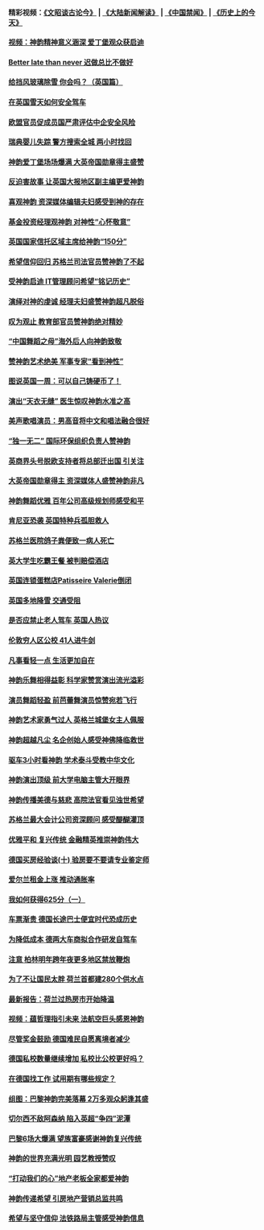 #### 精彩视频：[《文昭谈古论今》](https://github.com/gfw-breaker/wenzhao/blob/master/README.md?t=01271530) | [《大陆新闻解读》](https://github.com/gfw-breaker/ntdtv-comedy/blob/master/README.md?t=01271530) | [《中国禁闻》](https://github.com/gfw-breaker/ntdtv-news/blob/master/README.md?t=01271530) | [《历史上的今天》](https://github.com/gfw-breaker/today-in-history/blob/master/README.md?t=01271530) 

#### [视频：神韵精神意义涵深 爱丁堡观众获启迪](../pages/nsc974/n11004622.md?t=01271530) 

#### [Better late than never 迟做总比不做好](../pages/nsc974/n11004768.md?t=01271530) 

#### [给挡风玻璃除雪 你会吗？（英国篇）](../pages/nsc974/n11004765.md?t=01271530) 

#### [在英国雪天如何安全驾车](../pages/nsc974/n11004758.md?t=01271530) 

#### [欧盟官员促成员国严肃评估中企安全风险](../pages/nsc974/n11004719.md?t=01271530) 

#### [瑞典婴儿失踪 警方搜索全城 两小时找回](../pages/nsc974/n11004065.md?t=01271530) 

#### [神韵爱丁堡场场爆满 大英帝国勋章得主盛赞](../pages/nsc974/n11003114.md?t=01271530) 

#### [反迫害故事 让英国大报地区副主编更爱神韵](../pages/nsc974/n11003184.md?t=01271530) 

#### [喜观神韵 资深媒体编辑夫妇感受到神的存在](../pages/nsc974/n11003116.md?t=01271530) 

#### [基金投资经理观神韵 对神性“心怀敬意”](../pages/nsc974/n11003069.md?t=01271530) 

#### [英国国家信托区域主席给神韵“150分”](../pages/nsc974/n11003048.md?t=01271530) 

#### [希望信仰回归 苏格兰司法官员赞神韵了不起](../pages/nsc974/n11003060.md?t=01271530) 

#### [受神韵启迪 IT管理顾问希望“铭记历史”](../pages/nsc974/n11003055.md?t=01271530) 

#### [演绎对神的虔诚 经理夫妇盛赞神韵超凡脱俗](../pages/nsc974/n11003014.md?t=01271530) 

#### [叹为观止 教育部官员赞神韵绝对精妙](../pages/nsc974/n11003000.md?t=01271530) 

#### [“中国舞蹈之母”海外后人向神韵致敬](../pages/nsc974/n11002983.md?t=01271530) 

#### [赞神韵艺术绝美 军事专家“看到神性”](../pages/nsc974/n11002960.md?t=01271530) 

#### [图说英国一周：可以自己铸硬币了！](../pages/nsc974/n11002835.md?t=01271530) 

#### [演出“天衣无缝” 医生惊叹神韵水准之高](../pages/nsc974/n11002806.md?t=01271530) 

#### [美声歌唱演员：男高音将中文和唱法融合很好](../pages/nsc974/n11002784.md?t=01271530) 

#### [“独一无二” 国际环保组织负责人赞神韵](../pages/nsc974/n11002679.md?t=01271530) 

#### [英商界头号脱欧支持者将总部迁出国 引关注](../pages/nsc974/n11002435.md?t=01271530) 

#### [大英帝国勋章得主 资深媒体人盛赞神韵非凡](../pages/nsc974/n11002544.md?t=01271530) 

#### [神韵舞蹈优雅 百年公司高级规划师感受和平](../pages/nsc974/n11002532.md?t=01271530) 

#### [肯尼亚恐袭 英国特种兵孤胆救人](../pages/nsc974/n11002522.md?t=01271530) 

#### [苏格兰医院鸽子粪便致一病人死亡](../pages/nsc974/n11002503.md?t=01271530) 

#### [英大学生吃霸王餐 被判赔偿酒店](../pages/nsc974/n11002494.md?t=01271530) 

#### [英国连锁蛋糕店Patisseire Valerie倒闭](../pages/nsc974/n11002478.md?t=01271530) 

#### [英国多地降雪 交通受阻](../pages/nsc974/n11002473.md?t=01271530) 

#### [是否应禁止老人驾车 英国人热议](../pages/nsc974/n11002456.md?t=01271530) 

#### [伦敦穷人区公校 41人进牛剑](../pages/nsc974/n11002447.md?t=01271530) 

#### [凡事看轻一点 生活更加自在](../pages/nsc974/n11001530.md?t=01271530) 

#### [神韵乐舞相得益彰 科学家赞赏演出流光溢彩](../pages/nsc974/n11000482.md?t=01271530) 

#### [演员舞蹈轻盈 前芭蕾舞演员惊赞宛若飞行](../pages/nsc974/n11000679.md?t=01271530) 

#### [神韵艺术家勇气过人 英格兰城堡女主人佩服](../pages/nsc974/n11000611.md?t=01271530) 

#### [神韵超越凡尘 名企创始人感受神佛降临救世](../pages/nsc974/n11000367.md?t=01271530) 

#### [驱车3小时看神韵 学术泰斗受教中华文化](../pages/nsc974/n11000203.md?t=01271530) 

#### [神韵演出顶级 前大学电脑主管大开眼界](../pages/nsc974/n11000267.md?t=01271530) 

#### [神韵传播美德与慈悲 高院法官看见浊世希望](../pages/nsc974/n11000186.md?t=01271530) 

#### [苏格兰最大会计公司资深顾问 感受醍醐灌顶](../pages/nsc974/n11000151.md?t=01271530) 

#### [优雅平和 复兴传统 金融精英推崇神韵伟大](../pages/nsc974/n11000074.md?t=01271530) 

#### [德国买房经验谈(十) 验房要不要请专业鉴定师](../pages/nsc974/n10998982.md?t=01271530) 

#### [爱尔兰租金上涨 推动通胀率](../pages/nsc974/n10998953.md?t=01271530) 

#### [我如何获得625分（一）](../pages/nsc974/n10998868.md?t=01271530) 

#### [车票渐贵 德国长途巴士便宜时代恐成历史](../pages/nsc974/n10996183.md?t=01271530) 

#### [为降低成本 德两大车商拟合作研发自驾车](../pages/nsc974/n10996237.md?t=01271530) 

#### [注意 柏林明年跨年夜更多地区禁放鞭炮](../pages/nsc974/n10996257.md?t=01271530) 

#### [为了不让国民太胖 荷兰首都建280个供水点](../pages/nsc974/n10996114.md?t=01271530) 

#### [最新报告：荷兰过热房市开始降温](../pages/nsc974/n10996082.md?t=01271530) 

#### [视频：蕴哲理指引未来 法航空巨头感恩神韵](../pages/nsc974/n10992381.md?t=01271530) 

#### [尽管奖金鼓励 德国难民自愿离境者减少](../pages/nsc974/n10994148.md?t=01271530) 

#### [德国私校数量继续增加 私校比公校更好吗？](../pages/nsc974/n10994125.md?t=01271530) 

#### [在德国找工作 试用期有哪些规定？](../pages/nsc974/n10993992.md?t=01271530) 

#### [组图：巴黎神韵完美落幕 2万多观众躬逢其盛](../pages/nsc974/n10991478.md?t=01271530) 

#### [切尔西不敌阿森纳 陷入英超“争四”泥潭](../pages/nsc974/n10990981.md?t=01271530) 

#### [巴黎6场大爆满 望族富豪感谢神韵复兴传统](../pages/nsc974/n10990485.md?t=01271530) 

#### [神韵的世界充满光明  园艺教授赞叹](../pages/nsc974/n10990393.md?t=01271530) 

#### [“打动我们的心”地产老板全家都爱神韵](../pages/nsc974/n10990224.md?t=01271530) 

#### [神韵传递希望 引房地产营销总监共鸣](../pages/nsc974/n10990026.md?t=01271530) 

#### [希望与坚守信仰 法铁路局主管感受神韵信息](../pages/nsc974/n10990061.md?t=01271530) 

